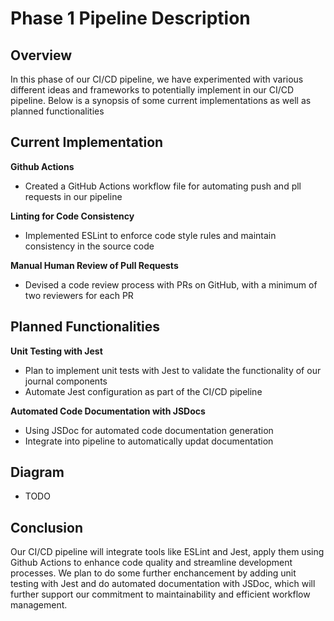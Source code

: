 # Phase 1 Pipeline Description

## Overview

In this phase of our CI/CD pipeline, we have experimented with various different ideas and frameworks to potentially implement in our CI/CD pipeline. Below is a synopsis of some current implementations as well as planned functionalities

## Current Implementation

**Github Actions**
- Created a GitHub Actions workflow file for automating push and pll requests in our pipeline

**Linting for Code Consistency**
- Implemented ESLint to enforce code style rules and maintain consistency in the source code

**Manual Human Review of Pull Requests**
- Devised a code review process with PRs on GitHub, with a minimum of two reviewers for each PR


## Planned Functionalities
**Unit Testing with Jest**
- Plan to implement unit tests with Jest to validate the functionality of our journal components
- Automate Jest configuration as part of the CI/CD pipeline

**Automated Code Documentation with JSDocs**
- Using JSDoc for automated code documentation generation
- Integrate into pipeline to automatically updat documentation

## Diagram
- TODO

## Conclusion
Our CI/CD pipeline will integrate tools like ESLint and Jest, apply them using Github Actions to enhance code quality and streamline development processes. We plan to do some further enchancement by adding unit testing with Jest and do automated documentation with JSDoc, which will further support our commitment to maintainability and efficient workflow management.
